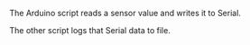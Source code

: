 The Arduino script reads a sensor value and writes it to Serial.

The other script logs that Serial data to file.
